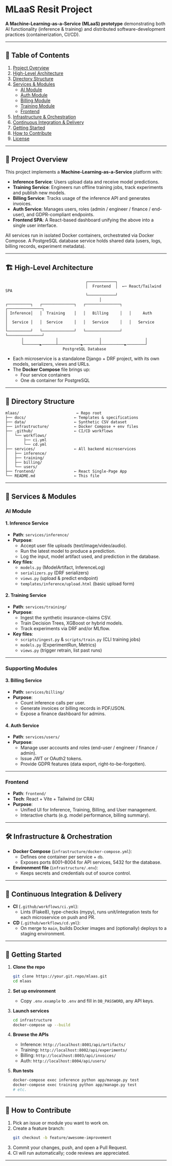 # MLaaS Resit Project

**A Machine-Learning-as-a-Service (MLaaS) prototype** demonstrating both AI functionality (inference & training) and distributed software-development practices (containerization, CI/CD).

---

## 📖 Table of Contents

1. [Project Overview](#project-overview)  
2. [High-Level Architecture](#high-level-architecture)  
3. [Directory Structure](#directory-structure)  
4. [Services & Modules](#services--modules)  
   - [AI Module](#ai-module)  
   - [Auth Module](#auth-module)  
   - [Billing Module](#billing-module)  
   - [Training Module](#training-module)  
   - [Frontend](#frontend)  
5. [Infrastructure & Orchestration](#infrastructure--orchestration)  
6. [Continuous Integration & Delivery](#continuous-integration--delivery)  
7. [Getting Started](#getting-started)  
8. [How to Contribute](#how-to-contribute)  
9. [License](#license)  

---

## 🚀 Project Overview

This project implements a **Machine-Learning-as-a-Service** platform with:

- **Inference Service**: Users upload data and receive model predictions.  
- **Training Service**: Engineers run offline training jobs, track experiments and publish new models.  
- **Billing Service**: Tracks usage of the inference API and generates invoices.  
- **Auth Service**: Manages users, roles (admin / engineer / finance / end-user), and GDPR-compliant endpoints.  
- **Frontend SPA**: A React-based dashboard unifying the above into a single user interface.  

All services run in isolated Docker containers, orchestrated via Docker Compose. A PostgreSQL database service holds shared data (users, logs, billing records, experiment metadata).

---

## 🏗 High-Level Architecture

```
                                   ┌────────────┐
                                   │  Frontend  │  ←─ React/Tailwind SPA
                                   └────────────┘
                                         │
┌──────────┐   ┌──────────────┐   ┌───────────────┐   ┌───────────────┐
│ Inference│   │  Training    │   │   Billing     │   │     Auth      │
│  Service │   │  Service     │   │   Service     │   │   Service     │
└──────────┘   └──────────────┘   └───────────────┘   └───────────────┘
       │              │                  │                   │
       └───────►──────┴──────────►───────┴──────────►────────┘
                         PostgreSQL Database
```

- Each microservice is a standalone Django + DRF project, with its own models, serializers, views and URLs.
- The **Docker Compose** file brings up:
  - Four service containers  
  - One `db` container for PostgreSQL  

---

## 📂 Directory Structure

```
mlaas/                         ← Repo root
├── docs/                     ← Templates & specifications
├── data/                     ← Synthetic CSV dataset
├── infrastructure/           ← Docker Compose + env files
├── .github/                  ← CI/CD workflows
│   └── workflows/
│       ├── ci.yml
│       └── cd.yml
├── services/                 ← All backend microservices
│   ├── inference/             
│   ├── training/              
│   ├── billing/               
│   └── users/                 
├── frontend/                 ← React Single-Page App
└── README.md                 ← This file
```

---

## 🔧 Services & Modules

### AI Module

#### 1. Inference Service  
- **Path**: `services/inference/`  
- **Purpose**:  
  - Accept user file uploads (text/image/video/audio).  
  - Run the latest model to produce a prediction.  
  - Log the input, model artifact used, and prediction in the database.  
- **Key files**:  
  - `models.py` (ModelArtifact, InferenceLog)  
  - `serializers.py` (DRF serializers)  
  - `views.py` (upload & predict endpoint)  
  - `templates/inference/upload.html` (basic upload form)  

#### 2. Training Service  
- **Path**: `services/training/`  
- **Purpose**:  
  - Ingest the synthetic insurance-claims CSV.  
  - Train Decision Trees, XGBoost or hybrid models.  
  - Track experiments via DRF and/or MLflow.  
- **Key files**:  
  - `scripts/ingest.py` & `scripts/train.py` (CLI training jobs)  
  - `models.py` (ExperimentRun, Metrics)  
  - `views.py` (trigger retrain, list past runs)  

---

### Supporting Modules

#### 3. Billing Service  
- **Path**: `services/billing/`  
- **Purpose**:  
  - Count inference calls per user.  
  - Generate invoices or billing records in PDF/JSON.  
  - Expose a finance dashboard for admins.  

#### 4. Auth Service  
- **Path**: `services/users/`  
- **Purpose**:  
  - Manage user accounts and roles (end-user / engineer / finance / admin).  
  - Issue JWT or OAuth2 tokens.  
  - Provide GDPR features (data export, right-to-be-forgotten).  

---

### Frontend

- **Path**: `frontend/`  
- **Tech**: React + Vite + Tailwind (or CRA)  
- **Purpose**:  
  - Unified UI for Inference, Training, Billing, and User management.  
  - Interactive charts (e.g. model performance, billing summary).  

---

## 🛠 Infrastructure & Orchestration

- **Docker Compose** (`infrastructure/docker-compose.yml`):  
  - Defines one container per service + `db`.  
  - Exposes ports 8001–8004 for API services, 5432 for the database.  
- **Environment file** (`infrastructure/.env`):  
  - Keeps secrets and credentials out of source control.  

---

## 🚦 Continuous Integration & Delivery

- **CI** (`.github/workflows/ci.yml`):  
  - Lints (Flake8), type-checks (mypy), runs unit/integration tests for each microservice on push and PR.  
- **CD** (`.github/workflows/cd.yml`):  
  - On merge to `main`, builds Docker images and (optionally) deploys to a staging environment.  

---

## 🏁 Getting Started

1. **Clone the repo**  
   ```bash
   git clone https://your.git.repo/mlaas.git
   cd mlaas
   ```

2. **Set up environment**  
   - Copy `.env.example` to `.env` and fill in `DB_PASSWORD`, any API keys.

3. **Launch services**  
   ```bash
   cd infrastructure
   docker-compose up --build
   ```

4. **Browse the APIs**  
   - Inference:  `http://localhost:8001/api/artifacts/`  
   - Training:   `http://localhost:8002/api/experiments/`  
   - Billing:    `http://localhost:8003/api/invoices/`  
   - Auth:       `http://localhost:8004/api/users/`  

5. **Run tests**  
   ```bash
   docker-compose exec inference python app/manage.py test
   docker-compose exec training python app/manage.py test
   # etc.
   ```

---

## 🤝 How to Contribute

1. Pick an issue or module you want to work on.  
2. Create a feature branch:  
   ```bash
   git checkout -b feature/awesome-improvement
   ```
3. Commit your changes, push, and open a Pull Request.  
4. CI will run automatically; code reviews are appreciated.  

---
